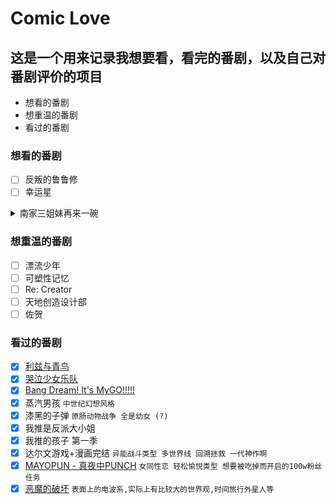 # Comic Love

## 这是一个用来记录我想要看，看完的番剧，以及自己对番剧评价的项目

* 想看的番剧
* 想重温的番剧
* 看过的番剧

### 想看的番剧

* [ ] 反叛的鲁鲁修
* [ ] 幸运星

<details close>
 <summary>南家三姐妹再来一碗</summary>
 <div>
  高中二年级代母之职的大姐春香，活泼但爱闯祸的初中二年级生夏奈，毒舌的小学五年级生千秋和他们各个年龄的朋友
 </div>
 <img src="Comic\wanted\南家三姐妹再来一碗\南家三姐妹再来一碗.jpg" alt="南家三姐妹再来一碗" style="height: 100px;width: auto;"></img>
</details>

### 想重温的番剧

* [ ] 漂流少年
* [ ] 可塑性记忆
* [ ] Re: Creator
* [ ] 天地创造设计部
* [ ] 佐贺

### 看过的番剧

* [X] [利兹与青鸟](Comic/watched/利兹与青鸟/利兹与青鸟.md)
* [X] [哭泣少女乐队](Comic/watched/GBC/gbc.md)
* [X] [Bang Dream! It&#39;s MyGO!!!!!](Comic\watched\Mygo\mygo.md)
* [X] 蒸汽男孩 `中世纪幻想风格`
* [X] 漆黑的子弹 `原肠动物战争 全是幼女 (?)`
* [X] 我推是反派大小姐
* [X] 我推的孩子 第一季
* [X] 达尔文游戏+漫画完结 `异能战斗类型 多世界线 回溯拯救 一代神作啊`
* [X] [MAYOPUN - 真夜中PUNCH](./Comic/watched/mayopun/MAYOPUN.png) `女同性恋 轻松愉悦类型 想要被吃掉而开启的100w粉丝任务`
* [X] [恶魔的破坏](./Comic/watched/恶魔的破坏/恶魔的破坏.jpg) `表面上的电波系,实际上有比较大的世界观,时间旅行外星人等`
